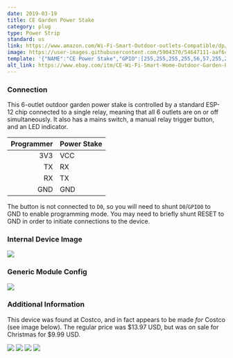 ```yaml
---
date: 2019-03-19
title: CE Garden Power Stake
category: plug
type: Power Strip
standard: us
link: https://www.amazon.com/Wi-Fi-Smart-Outdoor-outlets-Compatible/dp/B07M83WG1J
image: https://user-images.githubusercontent.com/5904370/54647111-aaf6c580-4aa1-11e9-8da2-fab79ef32e4e.png
template: '{"NAME":"CE Power Stake","GPIO":[255,255,255,255,56,57,255,255,21,17,255,255,255],"FLAG":0,"BASE":18}'
alt_link: https://www.ebay.com/itm/CE-Wi-Fi-Smart-Home-Outdoor-Garden-Power-Stake-iOS-Android-Remote-Control/143177384799
---
```

### Connection
This 6-outlet outdoor garden power stake is controlled by a standard ESP-12 chip connected to a single relay, meaning that all 6 outlets are on or off simultaneously. It also has a mains switch, a manual relay trigger button, and an LED indicator.

|Programmer  | Power Stake|
|-----------:|:-----------|
|        3V3 | VCC        |
|         TX | RX         |
|         RX | TX         |
|        GND | GND        |

The button is not connected to `D0`, so you will need to shunt `D0`/`GPIO0` to GND to enable programming mode. You may need to briefly shunt RESET to GND in order to initiate connections to the device.

### Internal Device Image
![](https://github.com/untergeek/shared_images/blob/master/devices/powerstake/powerstake_esp12s.jpg)
   
### Generic Module Config
![](https://github.com/untergeek/shared_images/blob/master/devices/powerstake/powerstake_tasmota_config.jpg)

### Additional Information

This device was found at Costco, and in fact appears to be made _for_ Costco (see image below). The regular price was $13.97 USD, but was on sale for Christmas for $9.99 USD.

![](https://github.com/untergeek/shared_images/blob/master/devices/powerstake/powerstake_front.jpg)
![](https://github.com/untergeek/shared_images/blob/master/devices/powerstake/powerstake_rear.jpg)
![](https://github.com/untergeek/shared_images/blob/master/devices/powerstake/powerstake_side1.jpg)
![](https://github.com/untergeek/shared_images/blob/master/devices/powerstake/powerstake_side2.jpg)

